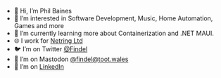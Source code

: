 - 👋 Hi, I’m Phil Baines
- 👀 I’m interested in Software Development, Music, Home Automation, Games and more
- 🌱 I’m currently learning more about Containerization and .NET MAUI. 
- 🌐 I work for [Netring Ltd](https://www.netring.co.uk/)
- 🐦 I’m on Twitter [@Findel](https://twitter.com/Findel)
- 🐘 I’m on Mastodon [@findel@toot.wales](https://toot.wales/@findel)
- 🔗 I’m on [LinkedIn](https://www.linkedin.com/in/philipbaines/)

